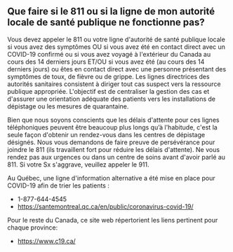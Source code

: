 ## Que faire si le 811 ou si la ligne de mon autorité locale de santé publique ne fonctionne pas?

Vous devez appeler le 811 ou votre ligne d'autorité de santé publique locale si vous avez des symptômes OU si vous avez été en contact direct avec un COVID-19 confirmé ou si vous avez voyagé à l'extérieur du Canada au cours des 14 derniers jours ET/OU si vous avez été (au cours des 14 derniers jours) ou êtes en contact direct avec une personne présentant des symptômes de toux, de fièvre ou de grippe. Les lignes directrices des autorités sanitaires consistent à diriger tout cas suspect vers la ressource publique appropriée. L'objectif est de centraliser la gestion des cas et d'assurer une orientation adéquate des patients vers les installations de dépistage ou les mesures de quarantaine.

Bien que nous soyons conscients que les délais d'attente pour ces lignes téléphoniques peuvent être beaucoup plus longs qu’à l'habitude, c'est la seule façon d'obtenir un rendez-vous dans les centres de dépistage désignés. Nous vous demandons de faire preuve de persévérance pour joindre le 811 (ils travaillent fort pour réduire les délais d'attente). Ne vous rendez pas aux urgences ou dans un centre de soins avant d'avoir parlé au 811. Si votre Sx s'aggrave, veuillez appeler le 911.

Au Québec, une ligne d'information alternative a été mise en place pour COVID-19 afin de trier les patients :

- 1-877-644-4545
- https://santemontreal.qc.ca/en/public/coronavirus-covid-19/

Pour le reste du Canada, ce site web répertorient les liens pertinent pour chaque province:

- https://www.c19.ca/
